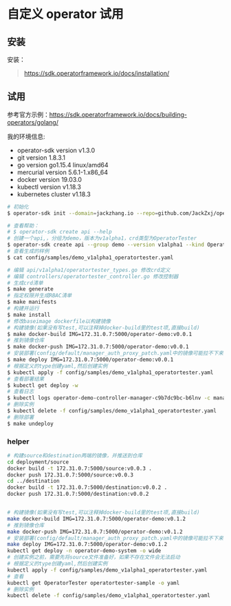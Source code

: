 # 自定义 operator 试用

## 安装

安装：

> https://sdk.operatorframework.io/docs/installation/

## 试用

参考官方示例：https://sdk.operatorframework.io/docs/building-operators/golang/

我的环境信息:

* operator-sdk version v1.3.0
* git version 1.8.3.1
* go version go1.15.4 linux/amd64
* mercurial version 5.6.1-1.x86_64
* docker version 19.03.0
* kubectl version v1.18.3
* kubernetes cluster v1.18.3

``` BASH
# 初始化
$ operator-sdk init --domain=jackzhang.io --repo=github.com/JackZxj/operator-demo

# 查看帮助：
# $ operator-sdk create api --help
# 创建一个api,，分组为demo，版本为v1alpha1，crd类型为OperatorTester
$ operator-sdk create api --group demo --version v1alpha1 --kind OperatorTester
# 查看生成的样例
$ cat config/samples/demo_v1alpha1_operatortester.yaml

# 编辑 api/v1alpha1/operatortester_types.go 修改crd定义
# 编辑 controllers/operatortester_controller.go 修改控制器
# 生成crd清单
$ make generate
# 指定权限并生成RBAC清单
$ make manifests
# 构建并运行
$ make install
# 修改baseimage dockerfile以构建镜像
# 构建镜像(如果没有写test,可以注释掉docker-build里的test项,直接build)
$ make docker-build IMG=172.31.0.7:5000/operator-demo:v0.0.1
# 推到镜像仓库
$ make docker-push IMG=172.31.0.7:5000/operator-demo:v0.0.1
# 安装部署(config/default/manager_auth_proxy_patch.yaml中的镜像可能拉不下来)
$ make deploy IMG=172.31.0.7:5000/operator-demo:v0.0.1
# 根据定义的type创建yaml,然后创建实例
$ kubectl apply -f config/samples/demo_v1alpha1_operatortester.yaml
# 查看部署结果
$ kubectl get deploy -w
# 查看日志
$ kubectl logs operator-demo-controller-manager-c9b7dc9bc-b6lnv -c manager --tail 30 -n operator-demo-system
# 删除实例
$ kubectl delete -f config/samples/demo_v1alpha1_operatortester.yaml
# 删除部署
$ make undeploy
```
### helper

```BASH
# 构建source和destination两端的镜像，并推送到仓库
cd deployment/source
docker build -t 172.31.0.7:5000/source:v0.0.3 .
docker push 172.31.0.7:5000/source:v0.0.3
cd ../destination
docker build -t 172.31.0.7:5000/destination:v0.0.2 .
docker push 172.31.0.7:5000/destination:v0.0.2


# 构建镜像(如果没有写test,可以注释掉docker-build里的test项,直接build)
make docker-build IMG=172.31.0.7:5000/operator-demo:v0.1.2
# 推到镜像仓库
make docker-push IMG=172.31.0.7:5000/operator-demo:v0.1.2
# 安装部署(config/default/manager_auth_proxy_patch.yaml中的镜像可能拉不下来)
make deploy IMG=172.31.0.7:5000/operator-demo:v0.1.2
kubectl get deploy -n operator-demo-system -o wide
# 创建实例之前，需要先将source文件准备好，如果不存在文件会无法启动
# 根据定义的type创建yaml,然后创建实例
kubectl apply -f config/samples/demo_v1alpha1_operatortester.yaml
# 查看
kubectl get OperatorTester operatortester-sample -o yaml
# 删除实例
kubectl delete -f config/samples/demo_v1alpha1_operatortester.yaml
```